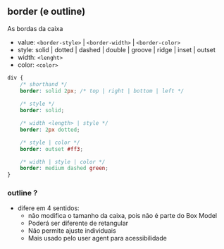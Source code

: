## border (e outline)

As bordas da caixa

- value: `<border-style>` |  `<border-width>` | `<border-color>`
- style: solid | dotted | dashed | double | groove | ridge | inset | outset
- width: `<lenght>`
- color: `<color>`

```css
div {
    /* shorthand */
    border: solid 2px; /* top | right | bottom | left */
    
    /* style */
    border: solid;

    /* width <length> | style */
    border: 2px dotted;

    /* style | color */
    border: outset #ff3;

    /* width | style | color */
    border: medium dashed green;
}
```

### outline ?

- difere em 4 sentidos:
    - não modifica o tamanho da caixa, pois não é parte do Box Model
    - Poderá ser diferente de retangular
    - Não permite ajuste individuais
    - Mais usado pelo user agent para acessibilidade

